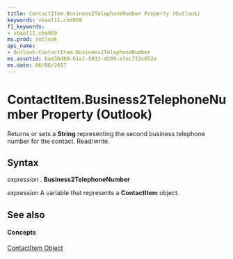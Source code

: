 ```yaml
---
title: ContactItem.Business2TelephoneNumber Property (Outlook)
keywords: vbaol11.chm969
f1_keywords:
- vbaol11.chm969
ms.prod: outlook
api_name:
- Outlook.ContactItem.Business2TelephoneNumber
ms.assetid: ba436db9-61e1-5913-4209-efec732c652e
ms.date: 06/08/2017
---
```



# ContactItem.Business2TelephoneNumber Property (Outlook)

Returns or sets a **String** representing the second business telephone number for the contact. Read/write.


## Syntax

 _expression_ . **Business2TelephoneNumber**

 _expression_ A variable that represents a **ContactItem** object.


## See also


#### Concepts


[ContactItem Object](contactitem-object-outlook.md)

